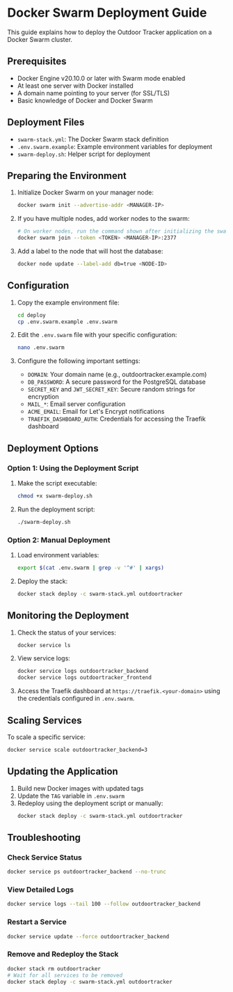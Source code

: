 # Docker Swarm Deployment Guide

This guide explains how to deploy the Outdoor Tracker application on a Docker Swarm cluster.

## Prerequisites

- Docker Engine v20.10.0 or later with Swarm mode enabled
- At least one server with Docker installed
- A domain name pointing to your server (for SSL/TLS)
- Basic knowledge of Docker and Docker Swarm

## Deployment Files

- `swarm-stack.yml`: The Docker Swarm stack definition
- `.env.swarm.example`: Example environment variables for deployment
- `swarm-deploy.sh`: Helper script for deployment

## Preparing the Environment

1. Initialize Docker Swarm on your manager node:
   ```bash
   docker swarm init --advertise-addr <MANAGER-IP>
   ```

2. If you have multiple nodes, add worker nodes to the swarm:
   ```bash
   # On worker nodes, run the command shown after initializing the swarm
   docker swarm join --token <TOKEN> <MANAGER-IP>:2377
   ```

3. Add a label to the node that will host the database:
   ```bash
   docker node update --label-add db=true <NODE-ID>
   ```

## Configuration

1. Copy the example environment file:
   ```bash
   cd deploy
   cp .env.swarm.example .env.swarm
   ```

2. Edit the `.env.swarm` file with your specific configuration:
   ```bash
   nano .env.swarm
   ```

3. Configure the following important settings:
   - `DOMAIN`: Your domain name (e.g., outdoortracker.example.com)
   - `DB_PASSWORD`: A secure password for the PostgreSQL database
   - `SECRET_KEY` and `JWT_SECRET_KEY`: Secure random strings for encryption
   - `MAIL_*`: Email server configuration
   - `ACME_EMAIL`: Email for Let's Encrypt notifications
   - `TRAEFIK_DASHBOARD_AUTH`: Credentials for accessing the Traefik dashboard

## Deployment Options

### Option 1: Using the Deployment Script

1. Make the script executable:
   ```bash
   chmod +x swarm-deploy.sh
   ```

2. Run the deployment script:
   ```bash
   ./swarm-deploy.sh
   ```

### Option 2: Manual Deployment

1. Load environment variables:
   ```bash
   export $(cat .env.swarm | grep -v '^#' | xargs)
   ```

2. Deploy the stack:
   ```bash
   docker stack deploy -c swarm-stack.yml outdoortracker
   ```

## Monitoring the Deployment

1. Check the status of your services:
   ```bash
   docker service ls
   ```

2. View service logs:
   ```bash
   docker service logs outdoortracker_backend
   docker service logs outdoortracker_frontend
   ```

3. Access the Traefik dashboard at `https://traefik.<your-domain>` using the credentials configured in `.env.swarm`.

## Scaling Services

To scale a specific service:
```bash
docker service scale outdoortracker_backend=3
```

## Updating the Application

1. Build new Docker images with updated tags
2. Update the `TAG` variable in `.env.swarm`
3. Redeploy using the deployment script or manually:
   ```bash
   docker stack deploy -c swarm-stack.yml outdoortracker
   ```

## Troubleshooting

### Check Service Status

```bash
docker service ps outdoortracker_backend --no-trunc
```

### View Detailed Logs

```bash
docker service logs --tail 100 --follow outdoortracker_backend
```

### Restart a Service

```bash
docker service update --force outdoortracker_backend
```

### Remove and Redeploy the Stack

```bash
docker stack rm outdoortracker
# Wait for all services to be removed
docker stack deploy -c swarm-stack.yml outdoortracker
```
